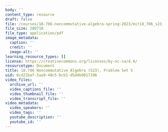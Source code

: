 ```yaml
---
body: ''
content_type: resource
draft: false
file: /courses/18-706-noncommutative-algebra-spring-2023/mit18_706_s23_pset05.pdf
file_size: 280710
file_type: application/pdf
image_metadata:
  caption: ''
  credit: ''
  image-alt: ''
learning_resource_types: []
license: https://creativecommons.org/licenses/by-nc-sa/4.0/
resourcetype: Document
title: 18.706 Noncommutative Algebra (S23), Problem Set 5
uid: 0cd21baf-5aa9-40c5-bcb1-d5d4b9017196
video_files:
  archive_url: ''
  video_captions_file: ''
  video_thumbnail_file: ''
  video_transcript_file: ''
video_metadata:
  video_speakers: ''
  video_tags: ''
  youtube_description: ''
  youtube_id: ''
---
```

